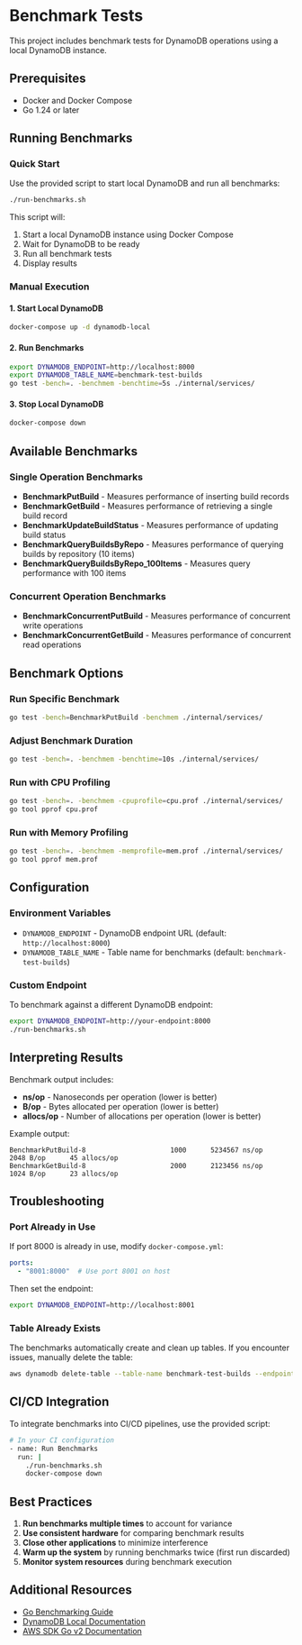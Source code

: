 # Benchmark Tests

This project includes benchmark tests for DynamoDB operations using a local DynamoDB instance.

## Prerequisites

- Docker and Docker Compose
- Go 1.24 or later

## Running Benchmarks

### Quick Start

Use the provided script to start local DynamoDB and run all benchmarks:

```bash
./run-benchmarks.sh
```

This script will:

1. Start a local DynamoDB instance using Docker Compose
2. Wait for DynamoDB to be ready
3. Run all benchmark tests
4. Display results

### Manual Execution

#### 1. Start Local DynamoDB

```bash
docker-compose up -d dynamodb-local
```

#### 2. Run Benchmarks

```bash
export DYNAMODB_ENDPOINT=http://localhost:8000
export DYNAMODB_TABLE_NAME=benchmark-test-builds
go test -bench=. -benchmem -benchtime=5s ./internal/services/
```

#### 3. Stop Local DynamoDB

```bash
docker-compose down
```

## Available Benchmarks

### Single Operation Benchmarks

- **BenchmarkPutBuild** - Measures performance of inserting build records
- **BenchmarkGetBuild** - Measures performance of retrieving a single build record
- **BenchmarkUpdateBuildStatus** - Measures performance of updating build status
- **BenchmarkQueryBuildsByRepo** - Measures performance of querying builds by repository (10 items)
- **BenchmarkQueryBuildsByRepo_100Items** - Measures query performance with 100 items

### Concurrent Operation Benchmarks

- **BenchmarkConcurrentPutBuild** - Measures performance of concurrent write operations
- **BenchmarkConcurrentGetBuild** - Measures performance of concurrent read operations

## Benchmark Options

### Run Specific Benchmark

```bash
go test -bench=BenchmarkPutBuild -benchmem ./internal/services/
```

### Adjust Benchmark Duration

```bash
go test -bench=. -benchmem -benchtime=10s ./internal/services/
```

### Run with CPU Profiling

```bash
go test -bench=. -benchmem -cpuprofile=cpu.prof ./internal/services/
go tool pprof cpu.prof
```

### Run with Memory Profiling

```bash
go test -bench=. -benchmem -memprofile=mem.prof ./internal/services/
go tool pprof mem.prof
```

## Configuration

### Environment Variables

- `DYNAMODB_ENDPOINT` - DynamoDB endpoint URL (default: `http://localhost:8000`)
- `DYNAMODB_TABLE_NAME` - Table name for benchmarks (default: `benchmark-test-builds`)

### Custom Endpoint

To benchmark against a different DynamoDB endpoint:

```bash
export DYNAMODB_ENDPOINT=http://your-endpoint:8000
./run-benchmarks.sh
```

## Interpreting Results

Benchmark output includes:

- **ns/op** - Nanoseconds per operation (lower is better)
- **B/op** - Bytes allocated per operation (lower is better)
- **allocs/op** - Number of allocations per operation (lower is better)

Example output:

```
BenchmarkPutBuild-8                     1000      5234567 ns/op      2048 B/op      45 allocs/op
BenchmarkGetBuild-8                     2000      2123456 ns/op      1024 B/op      23 allocs/op
```

## Troubleshooting

### Port Already in Use

If port 8000 is already in use, modify `docker-compose.yml`:

```yaml
ports:
  - "8001:8000"  # Use port 8001 on host
```

Then set the endpoint:

```bash
export DYNAMODB_ENDPOINT=http://localhost:8001
```

### Table Already Exists

The benchmarks automatically create and clean up tables. If you encounter issues, manually delete the table:

```bash
aws dynamodb delete-table --table-name benchmark-test-builds --endpoint-url http://localhost:8000
```

## CI/CD Integration

To integrate benchmarks into CI/CD pipelines, use the provided script:

```bash
# In your CI configuration
- name: Run Benchmarks
  run: |
    ./run-benchmarks.sh
    docker-compose down
```

## Best Practices

1. **Run benchmarks multiple times** to account for variance
2. **Use consistent hardware** for comparing benchmark results
3. **Close other applications** to minimize interference
4. **Warm up the system** by running benchmarks twice (first run discarded)
5. **Monitor system resources** during benchmark execution

## Additional Resources

- [Go Benchmarking Guide](https://golang.org/pkg/testing/#hdr-Benchmarks)
- [DynamoDB Local Documentation](https://docs.aws.amazon.com/amazondynamodb/latest/developerguide/DynamoDBLocal.html)
- [AWS SDK Go v2 Documentation](https://aws.github.io/aws-sdk-go-v2/)
